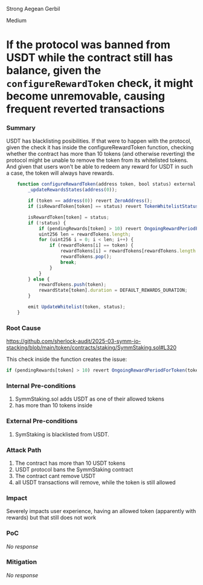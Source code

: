 Strong Aegean Gerbil

Medium

# If the protocol was banned from USDT while the contract still has balance, given the `configureRewardToken` check, it might become unremovable, causing frequent reverted transactions

### Summary

USDT has blacklisting posibilities.
If that were to happen with the protocol, given the check it has inside the configureRewardToken function, checking whether the contract has more than 10 tokens (and otherwise reverting) the protocol might be unable to remove the token from its whitelisted tokens. And given that users won't be able to redeem any reward for USDT in such a case, the token will always have rewards.

```javascript
	function configureRewardToken(address token, bool status) external onlyRole(REWARD_MANAGER_ROLE) {
		_updateRewardsStates(address(0));

		if (token == address(0)) revert ZeroAddress();
		if (isRewardToken[token] == status) revert TokenWhitelistStatusUnchanged(token, status);

		isRewardToken[token] = status;
		if (!status) {
			if (pendingRewards[token] > 10) revert OngoingRewardPeriodForToken(token, pendingRewards[token]); //problematic line, USDT balance could be greater than 10 if blacklisted
			uint256 len = rewardTokens.length;
			for (uint256 i = 0; i < len; i++) {
				if (rewardTokens[i] == token) {
					rewardTokens[i] = rewardTokens[rewardTokens.length - 1];
					rewardTokens.pop();
					break;
				}
			}
		} else {
			rewardTokens.push(token);
			rewardState[token].duration = DEFAULT_REWARDS_DURATION;
		}

		emit UpdateWhitelist(token, status);
	}
```

### Root Cause

https://github.com/sherlock-audit/2025-03-symm-io-stacking/blob/main/token/contracts/staking/SymmStaking.sol#L320

This check inside the function creates the issue:
```javascript
if (pendingRewards[token] > 10) revert OngoingRewardPeriodForToken(token, pendingRewards[token]);
```

### Internal Pre-conditions

1. SymmStaking.sol adds USDT as one of their allowed tokens
2. has more than 10 tokens inside

### External Pre-conditions

1. SymStaking is blacklisted from USDT.

### Attack Path

1. The contract has more than 10 USDT tokens
2. USDT protocol bans the SymmStaking contract
3. The contract cant remove USDT
4. all USDT transactions will remove, while the token is still allowed

### Impact

Severely impacts user experience, having an allowed token (apparently with rewards) but that still does not work

### PoC

_No response_

### Mitigation

_No response_
